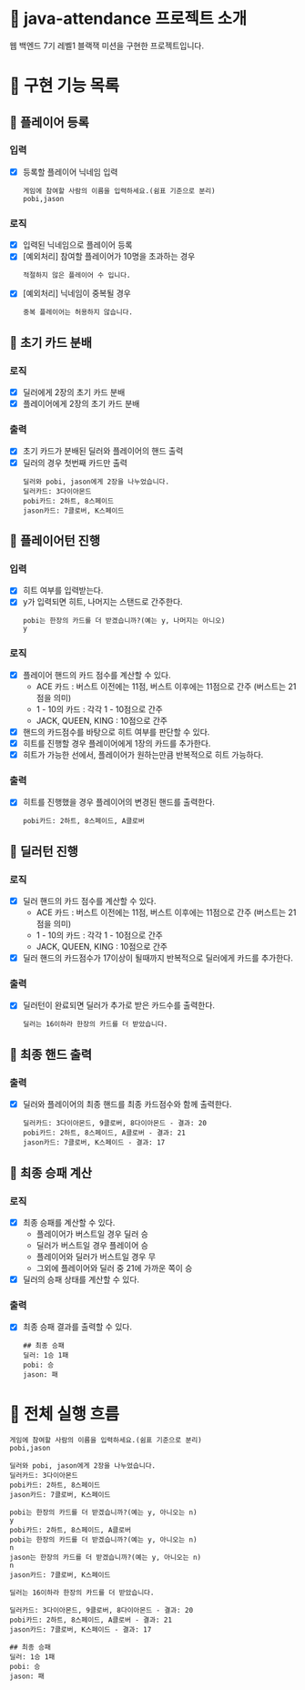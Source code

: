 # :sparkling_heart: java-attendance 프로젝트 소개

웹 백엔드 7기 레벨1 블랙잭 미션을 구현한 프로젝트입니다.

# :dart: 구현 기능 목록

## :rocket: 플레이어 등록

### 입력

- [x] 등록할 플레이어 닉네임 입력

    ```
    게임에 참여할 사람의 이름을 입력하세요.(쉼표 기준으로 분리)
    pobi,jason
    ```

### 로직

- [x] 입력된 닉네임으로 플레이어 등록
- [x] [예외처리] 참여할 플레이어가 10명을 초과하는 경우
    ```
    적절하지 않은 플레이어 수 입니다.
    ```
- [x] [예외처리] 닉네임이 중복될 경우
    ```
    중복 플레이어는 허용하지 않습니다.
    ```

## :rocket: 초기 카드 분배

### 로직

- [x] 딜러에게 2장의 초기 카드 분배
- [x] 플레이어에게 2장의 초기 카드 분배

### 출력

- [x] 초기 카드가 분배된 딜러와 플레이어의 핸드 출력
- [x] 딜러의 경우 첫번째 카드만 출력
    ```
    딜러와 pobi, jason에게 2장을 나누었습니다.
    딜러카드: 3다이아몬드
    pobi카드: 2하트, 8스페이드
    jason카드: 7클로버, K스페이드
    ```

## :rocket: 플레이어턴 진행

### 입력

- [x] 히트 여부를 입력받는다.
- [x] y가 입력되면 히트, 나머지는 스탠드로 간주한다.
    ```
    pobi는 한장의 카드를 더 받겠습니까?(예는 y, 나머지는 아니오)
    y
    ```

### 로직

- [x] 플레이어 핸드의 카드 점수를 계산할 수 있다.
    - ACE 카드 : 버스트 이전에는 11점, 버스트 이후에는 11점으로 간주 (버스트는 21점을 의미)
    - 1 - 10의 카드 : 각각 1 - 10점으로 간주
    - JACK, QUEEN, KING : 10점으로 간주
- [x] 핸드의 카드점수를 바탕으로 히트 여부를 판단할 수 있다.
- [x] 히트를 진행할 경우 플레이어에게 1장의 카드를 추가한다.
- [x] 히트가 가능한 선에서, 플레이어가 원하는만큼 반복적으로 히트 가능하다.

### 출력

- [x] 히트를 진행했을 경우 플레이어의 변경된 핸드를 출력한다.
    ```
    pobi카드: 2하트, 8스페이드, A클로버
    ```

## :rocket: 딜러턴 진행

### 로직

- [x] 딜러 핸드의 카드 점수를 계산할 수 있다.
    - ACE 카드 : 버스트 이전에는 11점, 버스트 이후에는 11점으로 간주 (버스트는 21점을 의미)
    - 1 - 10의 카드 : 각각 1 - 10점으로 간주
    - JACK, QUEEN, KING : 10점으로 간주
- [x] 딜러 핸드의 카드점수가 17이상이 될때까지 반복적으로 딜러에게 카드를 추가한다.

### 출력

- [x] 딜러턴이 완료되면 딜러가 추가로 받은 카드수를 출력한다.
    ```
    딜러는 16이하라 한장의 카드를 더 받았습니다.
    ```

## :rocket: 최종 핸드 출력

### 출력

- [x] 딜러와 플레이어의 최종 핸드를 최종 카드점수와 함께 출력한다.
    ```
    딜러카드: 3다이아몬드, 9클로버, 8다이아몬드 - 결과: 20
    pobi카드: 2하트, 8스페이드, A클로버 - 결과: 21
    jason카드: 7클로버, K스페이드 - 결과: 17
    ```

## :rocket: 최종 승패 계산

### 로직

- [x] 최종 승패를 계산할 수 있다.
    - 플레이어가 버스트일 경우 딜러 승
    - 딜러가 버스트일 경우 플레이어 승
    - 플레이어와 딜러가 버스트일 경우 무
    - 그외에 플레이어와 딜러 중 21에 가까운 쪽이 승
- [x] 딜러의 승패 상태를 계산할 수 있다.

### 출력

- [x] 최종 승패 결과를 출력할 수 있다.
    ```
    ## 최종 승패
    딜러: 1승 1패
    pobi: 승
    jason: 패
    ```

# :dart: 전체 실행 흐름

```
게임에 참여할 사람의 이름을 입력하세요.(쉼표 기준으로 분리)
pobi,jason

딜러와 pobi, jason에게 2장을 나누었습니다.
딜러카드: 3다이아몬드
pobi카드: 2하트, 8스페이드
jason카드: 7클로버, K스페이드

pobi는 한장의 카드를 더 받겠습니까?(예는 y, 아니오는 n)
y
pobi카드: 2하트, 8스페이드, A클로버
pobi는 한장의 카드를 더 받겠습니까?(예는 y, 아니오는 n)
n
jason는 한장의 카드를 더 받겠습니까?(예는 y, 아니오는 n)
n
jason카드: 7클로버, K스페이드

딜러는 16이하라 한장의 카드를 더 받았습니다.

딜러카드: 3다이아몬드, 9클로버, 8다이아몬드 - 결과: 20
pobi카드: 2하트, 8스페이드, A클로버 - 결과: 21
jason카드: 7클로버, K스페이드 - 결과: 17

## 최종 승패
딜러: 1승 1패
pobi: 승 
jason: 패
```